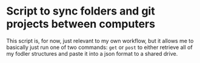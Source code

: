 # Script to sync folders and git projects between computers

This script is, for now, just relevant to my own workflow, but it allows me to basically just run one of two commands: `get` or `post` to either retrieve all of my fodler structures and paste it into a json format to a shared drive.
